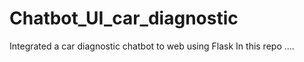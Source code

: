 # Chatbot_UI_car_diagnostic
Integrated a car diagnostic chatbot to web using Flask
In this repo ....
